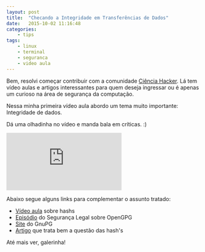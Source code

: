 ```yaml
---
layout: post
title:  "Checando a Integridade em Transferências de Dados"
date:   2015-10-02 11:16:48
categories:
    - tips
tags:
    - linux
    - terminal
    - seguranca
    - video aula
---
```


Bem, resolvi começar contribuir com a comunidade <a href="http://cienciahacker.com.br/" target="_blank">Ciência Hacker</a>. Lá tem vídeo aulas e artigos interessantes para quem deseja ingressar ou é apenas um curioso na área de segurança da computação.

Nessa minha primeira vídeo aula abordo um tema muito importante: Integridade de dados.

Dá uma olhadinha no vídeo e manda bala em críticas. :)

<iframe src="https://www.youtube.com/embed/XjkEXpv37Nw" frameborder="0" allowfullscreen></iframe>

Abaixo segue alguns links para complementar o assunto tratado:

<ul>
    <li><a href="https://www.youtube.com/watch?v=N7kR0ttcrxY" target="_blank">Vídeo aula</a> sobre hashs</li>
    <li><a href="http://www.segurancalegal.com/2015/03/episodio-71-openpgp.html" target="_blank">Episódio</a> do Segurança Legal sobre OpenGPG</li>
    <li><a href="https://gnupg.org/" target="_blank">Site</a> do GnuPG</li>
    <li><a href="http://eofcommunity.com/forum/viewtopic.php?f=33&amp;t=1265" target="_blank">Artigo</a> que trata bem a questão das hash's</li>
</ul>

Até mais ver, galerinha!
